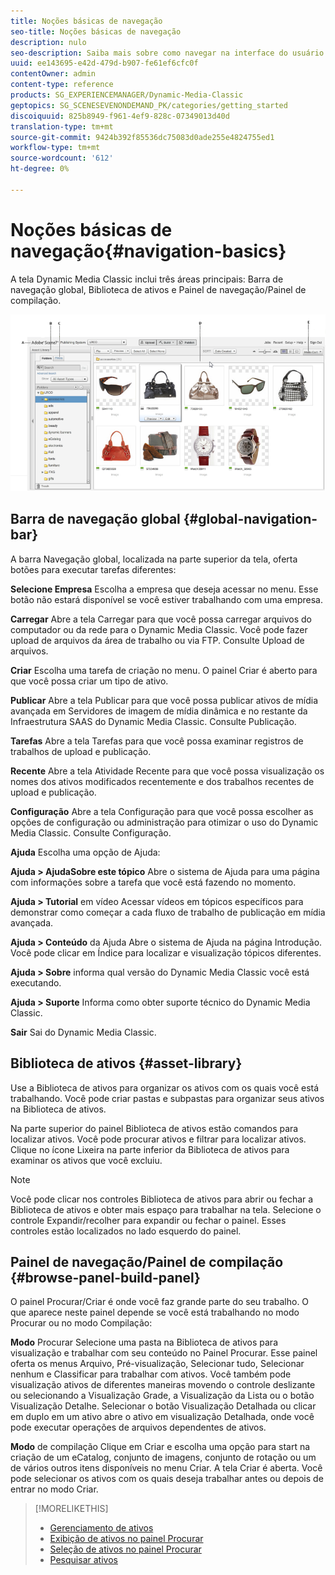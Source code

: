 ```yaml
---
title: Noções básicas de navegação
seo-title: Noções básicas de navegação
description: nulo
seo-description: Saiba mais sobre como navegar na interface do usuário do Dynamic Media Classic.
uuid: ee143695-e42d-479d-b907-fe61ef6cfc0f
contentOwner: admin
content-type: reference
products: SG_EXPERIENCEMANAGER/Dynamic-Media-Classic
geptopics: SG_SCENESEVENONDEMAND_PK/categories/getting_started
discoiquuid: 825b8949-f961-4ef9-828c-07349013d40d
translation-type: tm+mt
source-git-commit: 9424b392f85536dc75083d0ade255e4824755ed1
workflow-type: tm+mt
source-wordcount: '612'
ht-degree: 0%

---
```



# Noções básicas de navegação{#navigation-basics}

A tela Dynamic Media Classic inclui três áreas principais: Barra de navegação global, Biblioteca de ativos e Painel de navegação/Painel de compilação.

![Noções básicas de navegação](/help/assets/gs_navigation_basics_popup_popup.png)

## Barra de navegação global {#global-navigation-bar}

A barra Navegação global, localizada na parte superior da tela, oferta botões para executar tarefas diferentes:

**Selecione Empresa** Escolha a empresa que deseja acessar no menu. Esse botão não estará disponível se você estiver trabalhando com uma empresa.

**Carregar** Abre a tela Carregar para que você possa carregar arquivos do computador ou da rede para o Dynamic Media Classic. Você pode fazer upload de arquivos da área de trabalho ou via FTP. Consulte Upload de arquivos.

**Criar** Escolha uma tarefa de criação no menu. O painel Criar é aberto para que você possa criar um tipo de ativo.

**Publicar** Abre a tela Publicar para que você possa publicar ativos de mídia avançada em Servidores de imagem de mídia dinâmica e no restante da Infraestrutura SAAS do Dynamic Media Classic. Consulte Publicação.

**Tarefas** Abre a tela Tarefas para que você possa examinar registros de trabalhos de upload e publicação.

**Recente** Abre a tela Atividade Recente para que você possa visualização os nomes dos ativos modificados recentemente e dos trabalhos recentes de upload e publicação.

**Configuração** Abre a tela Configuração para que você possa escolher as opções de configuração ou administração para otimizar o uso do Dynamic Media Classic. Consulte Configuração.

**Ajuda** Escolha uma opção de Ajuda:

**Ajuda > AjudaSobre este tópico** Abre o sistema de Ajuda para uma página com informações sobre a tarefa que você está fazendo no momento.

**Ajuda > Tutorial** em vídeo Acessar vídeos em tópicos específicos para demonstrar como começar a cada fluxo de trabalho de publicação em mídia avançada.

**Ajuda > Conteúdo** da Ajuda Abre o sistema de Ajuda na página Introdução. Você pode clicar em Índice para localizar e visualização tópicos diferentes.

**Ajuda > Sobre** informa qual versão do Dynamic Media Classic você está executando.

**Ajuda > Suporte** Informa como obter suporte técnico do Dynamic Media Classic.

**Sair** Sai do Dynamic Media Classic.

## Biblioteca de ativos {#asset-library}

Use a Biblioteca de ativos para organizar os ativos com os quais você está trabalhando. Você pode criar pastas e subpastas para organizar seus ativos na Biblioteca de ativos.

Na parte superior do painel Biblioteca de ativos estão comandos para localizar ativos. Você pode procurar ativos e filtrar para localizar ativos. Clique no ícone Lixeira na parte inferior da Biblioteca de ativos para examinar os ativos que você excluiu.

>[!NOTE]
>
>Você pode clicar nos controles Biblioteca de ativos para abrir ou fechar a Biblioteca de ativos e obter mais espaço para trabalhar na tela. Selecione o controle Expandir/recolher para expandir ou fechar o painel. Esses controles estão localizados no lado esquerdo do painel.

## Painel de navegação/Painel de compilação {#browse-panel-build-panel}

O painel Procurar/Criar é onde você faz grande parte do seu trabalho. O que aparece neste painel depende se você está trabalhando no modo Procurar ou no modo Compilação:

**Modo** Procurar Selecione uma pasta na Biblioteca de ativos para visualização e trabalhar com seu conteúdo no Painel Procurar. Esse painel oferta os menus Arquivo, Pré-visualização, Selecionar tudo, Selecionar nenhum e Classificar para trabalhar com ativos. Você também pode visualização ativos de diferentes maneiras movendo o controle deslizante ou selecionando a Visualização Grade, a Visualização da Lista ou o botão Visualização Detalhe. Selecionar o botão Visualização Detalhada ou clicar em duplo em um ativo abre o ativo em visualização Detalhada, onde você pode executar operações de arquivos dependentes de ativos.

**Modo** de compilação Clique em Criar e escolha uma opção para start na criação de um eCatalog, conjunto de imagens, conjunto de rotação ou um de vários outros itens disponíveis no menu Criar. A tela Criar é aberta. Você pode selecionar os ativos com os quais deseja trabalhar antes ou depois de entrar no modo Criar.

>[!MORELIKETHIS]
>
>* [Gerenciamento de ativos](about-managing-assets.md)
>* [Exibição de ativos no painel Procurar](viewing-assets-browse-panel.md#viewing_assets_in_the_browse_panel)
>* [Seleção de ativos no painel Procurar](selecting-assets-browse-panel.md#selecting_assets_in_the_browse_panel)
>* [Pesquisar ativos](searching-assets.md#searching_assets)


